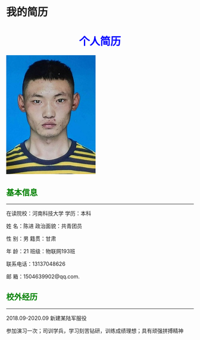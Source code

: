 # 我的简历
<html>
  <head>
    <base href="<%=basePath%>">
	<meta http-equiv="pragma" content="no-cache">
	<meta http-equiv="cache-control" content="no-cache">
	<meta http-equiv="expires" content="0">    
	<meta http-equiv="keywords" content="keyword1,keyword2,keyword3">
	<meta http-equiv="description" content="This is my page">
	<!--
	<link rel="stylesheet" type="text/css" href="styles.css">
	-->

  </head>
  
  <body>
   <h1 style="color:blue;text-align:center">个人简历</h1>
  <img loading="lazy" src="WebRoot/image/QQ图片20210325151639.jpg" width="240" height="320" />
<h2 style="color:green"> 基本信息</h2>
<hr/>
     <p>在读院校：河南科技大学     学历：本科</p>
     <p>姓       名：陈进        政治面貌：共青团员</p>
     <p>性       别：男                      籍贯：甘肃</p>
     <p>年       龄：21          班级：物联网193班</p>
     <p>联系电话：13137048626</p>
     <p>邮       箱：1504639902@qq.com.</p>
     <h2 style="color:green"> 校外经历</h2>
     <hr/>
     <p>2018.09-2020.09   新建某陆军服役</p>
     <P>参加演习一次；司训学兵，学习刻苦钻研，训练成绩理想；具有顽强拼搏精神</P>
       
  </body>
</html>
